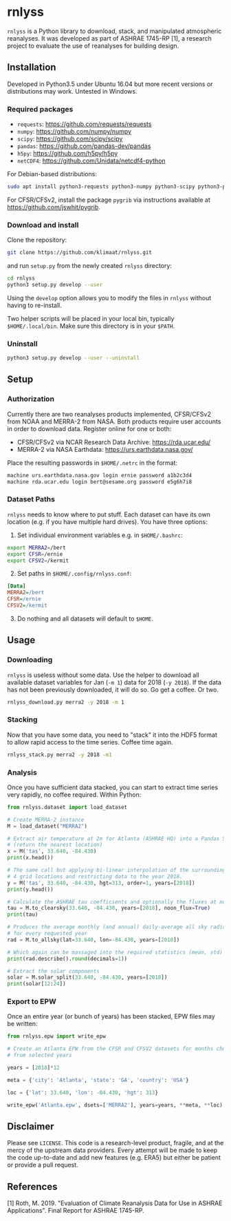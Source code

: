 # rnlyss

`rnlyss` is a Python library to download, stack, and manipulated atmospheric reanalyses. It was developed as part of ASHRAE 1745-RP [1], a research project to evaluate the use of reanalyses for building design.

## Installation

Developed in Python3.5 under Ubuntu 16.04 but more recent versions or distributions may work. Untested in Windows.

### Required packages

* `requests`: <https://github.com/requests/requests>
* `numpy`: <https://github.com/numpy/numpy>
* `scipy`: <https://github.com/scipy/scipy>
* `pandas`: <https://github.com/pandas-dev/pandas>
* `h5py`: <https://github.com/h5py/h5py>
* `netCDF4`: <https://github.com/Unidata/netcdf4-python>

For Debian-based distributions:

```bash
sudo apt install python3-requests python3-numpy python3-scipy python3-pandas python3-h5py python3-netcdf4
```

For CFSR/CFSv2, install the package `pygrib` via instructions available at <https://github.com/jswhit/pygrib>.

### Download and install

Clone the repository:

```bash
git clone https://github.com/klimaat/rnlyss.git
```

and run `setup.py` from the newly created `rnlyss` directory:

```bash
cd rnlyss
python3 setup.py develop --user
```

Using the `develop` option allows you to modify the files in `rnlyss` without having to re-install.

Two helper scripts will be placed in your local bin, typically `$HOME/.local/bin`. Make sure this directory is in your `$PATH`.

### Uninstall

```bash
python3 setup.py develop --user --uninstall
```

## Setup

### Authorization

Currently there are two reanalyses products implemented, CFSR/CFSv2 from NOAA and MERRA-2 from NASA. Both products require user accounts in order to download data.  Register online for one or both:

* CFSR/CFSv2 via NCAR Research Data Archive: <https://rda.ucar.edu/>
* MERRA-2 via NASA Earthdata: <https://urs.earthdata.nasa.gov/>

Place the resulting passwords in `$HOME/.netrc` in the format:

```bash
machine urs.earthdata.nasa.gov login ernie password a1b2c3d4
machine rda.ucar.edu login bert@sesame.org password e5g6h7i8
```

### Dataset Paths

`rnlyss` needs to know where to put stuff. Each dataset can have its own location (e.g. if you have multiple hard drives). You have three options:

1. Set individual environment variables e.g. in `$HOME/.bashrc`:

```bash
export MERRA2=/bert
export CFSR=/ernie
export CFSV2=/kermit
```

2. Set paths in `$HOME/.config/rnlyss.conf`:

```INI
[Data]
MERRA2=/bert
CFSR=/ernie
CFSV2=/kermit
```

3. Do nothing and all datasets will default to `$HOME`.

## Usage

### Downloading

`rnlyss` is useless without some data.  Use the helper to download all available dataset variables for Jan (`-m 1`) data for 2018 (`-y 2018`). If the data has not been previously downloaded, it will do so. Go get a coffee. Or two.

```bash
rnlyss_download.py merra2 -y 2018 -m 1
```

### Stacking

Now that you have some data, you need to "stack" it into the HDF5 format to allow rapid access to the time series. Coffee time again.

```bash
rnlyss_stack.py merra2 -y 2018 -m1
```

### Analysis

Once you have sufficient data stacked, you can start to extract time series very rapidly, no coffee required.  Within Python:

```Python
from rnlyss.dataset import load_dataset

# Create MERRA-2 instance
M = load_dataset("MERRA2")

# Extract air temperature at 2m for Atlanta (ASHRAE HQ) into a Pandas Series
# (return the nearest location)
x = M('tas', 33.640, -84.430)
print(x.head())

# The same call but applying bi-linear interpolation of the surrounding
# 4 grid locations and restricting data to the year 2018.
y = M('tas', 33.640, -84.430, hgt=313, order=1, years=[2018])
print(y.head())

# Calculate the ASHRAE tau coefficients and optionally the fluxes at noon
tau = M.to_clearsky(33.640, -84.430, years=[2018], noon_flux=True)
print(tau)

# Produces the average monthly (and annual) daily-average all sky radiation
# for every requested year
rad = M.to_allsky(lat=33.640, lon=-84.430, years=[2018])

# Which again can be massaged into the required statistics (mean, std)
print(rad.describe().round(decimals=1))

# Extract the solar components
solar = M.solar_split(33.640, -84.430, years=[2018])
print(solar[12:24])
```

### Export to EPW

Once an entire year (or bunch of years) has been stacked, EPW files may be written:

```Python
from rnlyss.epw import write_epw

# Create an Atlanta EPW from the CFSR and CFSV2 datasets for months chosen
# from selected years

years = [2018]*12

meta = {'city': 'Atlanta', 'state': 'GA', 'country': 'USA'}

loc = {'lat': 33.640, 'lon': -84.430, 'hgt': 313}

write_epw('Atlanta.epw', dsets=['MERRA2'], years=years, **meta, **loc)
```

## Disclaimer

Please see `LICENSE`. This code is a research-level product, fragile, and at the mercy of the upstream data providers. Every attempt will be made to keep the code up-to-date and add new features (e.g. ERA5) but either be patient or provide a pull request.

## References

[1] Roth, M. 2019. "Evaluation of Climate Reanalysis Data for Use in ASHRAE Applications". Final Report for ASHRAE 1745-RP.
